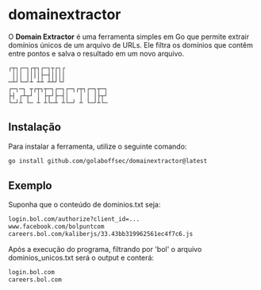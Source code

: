 # domainextractor

O **Domain Extractor** é uma ferramenta simples em Go que permite extrair domínios únicos de um arquivo de URLs. Ele filtra os domínios que contêm  entre pontos e salva o resultado em um novo arquivo.

```
┌┬┐┌─┐┌┬┐┌─┐┬┌┐┌            
 │││ ││││├─┤││││            
─┴┘└─┘┴ ┴┴ ┴┴┘└┘            
┌─┐─┐ ┬┌┬┐┬─┐┌─┐┌─┐┌┬┐┌─┐┬─┐
├┤ ┌┴┬┘ │ ├┬┘├─┤│   │ │ │├┬┘
└─┘┴ └─ ┴ ┴└─┴ ┴└─┘ ┴ └─┘┴└─
```

## Instalação

Para instalar a ferramenta, utilize o seguinte comando:

```bash
go install github.com/golaboffsec/domainextractor@latest
```

## Exemplo
Suponha que o conteúdo de dominios.txt seja:

```bash
login.bol.com/authorize?client_id=...
www.facebook.com/bolpuntcom
careers.bol.com/kaliberjs/33.43bb319962561ec4f7c6.js
```

Após a execução do programa, filtrando por 'bol' o arquivo dominios_unicos.txt será o output e conterá:

```bash
login.bol.com
careers.bol.com
```

